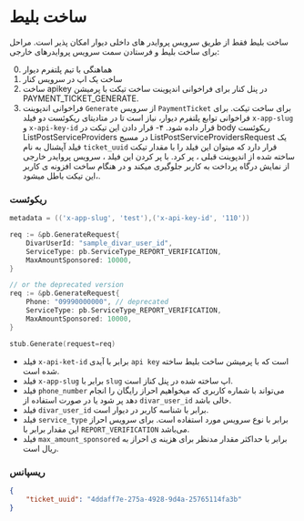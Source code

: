  # ساخت بلیط

ساخت بلیط فقط از طریق سرویس پروایدر های داخلی دیوار امکان پذیر است. مراحل برای ساخت بلیط و فرستادن سمت سرویس پروایدر‌های خارجی:

0. هماهنگی با تیم پلتفرم دیوار
1. ساخت یک اپ در سرویس کنار 
2. ساخت apikey در پنل کنار برای فراخوانی اندپوینت ساخت تیکت با پرمیشن PAYMENT_TICKET_GENERATE.
3. فراخوانی اندپوینت `Generate` از سرویس `PaymentTicket` برای ساخت تیکت. برای فراخوانی توابع پلتفرم دیوار، نیاز است تا در متادیتای ریکوئست دو فیلد `x-app-slug` و `x-api-key-id` قرار داده شود.
۴- قرار دادن این تیکت در body ریکوئست ListPostServiceProviders
در مسیج ListPostServiceProvidersRequest یک فیلد آپشنال به نام `ticket_uuid` قرار دارد که میتوان این فیلد را با مقدار تیکت ساخته شده از اندپوینت قبلی ، پر کرد. با پر کردن این فیلد ، سرویس پروایدر خارجی از نمایش درگاه پرداخت به کاربر جلوگیری میکند و در هنگام ساخت افزونه ی کاربر ،‌این تیکت باطل میشود.

### ریکوئست
```go
metadata = (('x-app-slug', 'test'),('x-api-key-id', '110'))
```

```go
req := &pb.GenerateRequest{
    DivarUserId: "sample_divar_user_id",
    ServiceType: pb.ServiceType_REPORT_VERIFICATION,
    MaxAmountSponsored: 10000,
}

// or the deprecated version
req := &pb.GenerateRequest{
    Phone: "09990000000", // deprecated
    ServiceType: pb.ServiceType_REPORT_VERIFICATION,
    MaxAmountSponsored: 10000,
}
```
```go
stub.Generate(request=req)
```

- فیلد `x-api-ket-id` برابر با آیدی `api key` است که با پرمیشن ساخت بلیط ساخته شده است.
- فیلد `x-app-slug` برابر با `slug` اپ ساخته شده در پنل کناز است.
- فیلد `phone_number` می‌تواند با شماره کاربری که میخواهیم احراز رایگان را انجام دهد پر شود یا در صورت استفاده از 
  `divar_user_id` خالی باشد. 
- فیلد `divar_user_id` برابر با شناسه کاربر در دیوار است.
- فیلد `service_type` برابر با نوع سرویس مورد استفاده است. برای سرویس احراز این مقدار برابر با `REPORT_VERIFICATION` می‌باشد.
- فیلد `max_amount_sponsored` برابر با حداکثر مقدار مدنظر برای هزینه ی احراز به ریال است. 

### ریسپانس
```json
{
    "ticket_uuid": "4ddaff7e-275a-4928-9d4a-25765114fa3b"
}
```